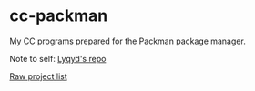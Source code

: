 # cc-packman
My CC programs prepared for the Packman package manager.

Note to self:
[Lyqyd's repo](https://github.com/lyqyd/cc-packman)

[Raw project list](https://raw.githubusercontent.com/lyqyd/cc-packman/master/projects)
